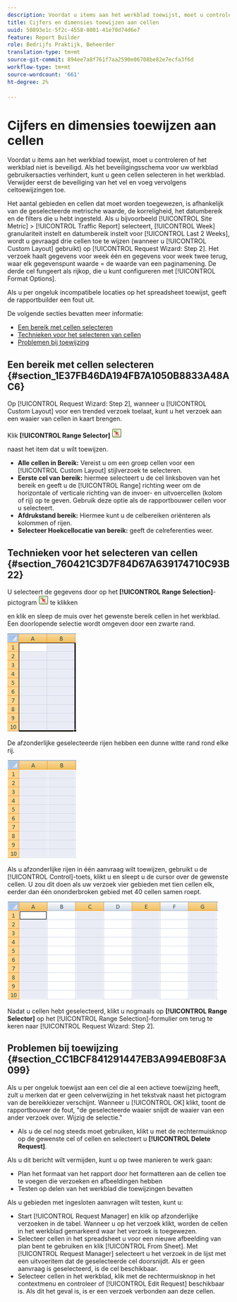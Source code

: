 ```yaml
---
description: Voordat u items aan het werkblad toewijst, moet u controleren of het werkblad niet is beveiligd. Als het beveiligingsschema voor uw werkblad gebruikersacties verhindert, kunt u geen cellen selecteren in het werkblad. Verwijder eerst de beveiliging van het vel en voeg vervolgens celtoewijzingen toe.
title: Cijfers en dimensies toewijzen aan cellen
uuid: 50893e1c-5f2c-4558-8001-41e70d74d6e7
feature: Report Builder
role: Bedrijfs Praktijk, Beheerder
translation-type: tm+mt
source-git-commit: 894ee7a8f761f7aa2590e06708be82e7ecfa3f6d
workflow-type: tm+mt
source-wordcount: '661'
ht-degree: 2%

---
```



# Cijfers en dimensies toewijzen aan cellen

Voordat u items aan het werkblad toewijst, moet u controleren of het werkblad niet is beveiligd. Als het beveiligingsschema voor uw werkblad gebruikersacties verhindert, kunt u geen cellen selecteren in het werkblad. Verwijder eerst de beveiliging van het vel en voeg vervolgens celtoewijzingen toe.

Het aantal gebieden en cellen dat moet worden toegewezen, is afhankelijk van de geselecteerde metrische waarde, de korreligheid, het datumbereik en de filters die u hebt ingesteld. Als u bijvoorbeeld [!UICONTROL Site Metric] > [!UICONTROL Traffic Report] selecteert, [!UICONTROL Week] granulariteit instelt en datumbereik instelt voor [!UICONTROL Last 2 Weeks], wordt u gevraagd drie cellen toe te wijzen (wanneer u [!UICONTROL Custom Layout] gebruikt) op [!UICONTROL Request Wizard: Step 2]. Het verzoek haalt gegevens voor week één en gegevens voor week twee terug, waar elk gegevenspunt waarde = de waarde van een paginamening. De derde cel fungeert als rijkop, die u kunt configureren met [!UICONTROL Format Options].

Als u per ongeluk incompatibele locaties op het spreadsheet toewijst, geeft de rapportbuilder een fout uit.

De volgende secties bevatten meer informatie:

* [Een bereik met cellen selecteren](/help/analyze/report-builder/layout/map-metrics-and-dimensions-to-cells.md#section_1E37FB46DA194FB7A1050B8833A48AC6)
* [Technieken voor het selecteren van cellen](/help/analyze/report-builder/layout/map-metrics-and-dimensions-to-cells.md#section_760421C3D7F84D67A639174710C93B22)
* [Problemen bij toewijzing](/help/analyze/report-builder/layout/map-metrics-and-dimensions-to-cells.md#section_CC1BCF841291447EB3A994EB08F3A099)

## Een bereik met cellen selecteren {#section_1E37FB46DA194FB7A1050B8833A48AC6}

Op [!UICONTROL Request Wizard: Step 2], wanneer u [!UICONTROL Custom Layout] voor een trended verzoek toelaat, kunt u het verzoek aan een waaier van cellen in kaart brengen.

Klik **[!UICONTROL Range Selector]** ![select_cell_icon.png](assets/select_cell_icon.png)

naast het item dat u wilt toewijzen.

* **Alle cellen in Bereik:** Vereist u om een groep cellen voor een  [!UICONTROL Custom Layout] stijlverzoek te selecteren.
* **Eerste cel van bereik:** hiermee selecteert u de cel linksboven van het bereik en geeft u de  [!UICONTROL Range] richting weer om de horizontale of verticale richting van de invoer- en uitvoercellen (kolom of rij) op te geven. Gebruik deze optie als de rapportbouwer cellen voor u selecteert.
* **Afdrukstand bereik:** Hiermee kunt u de celbereiken oriënteren als kolommen of rijen.
* **Selecteer Hoekcellocatie van bereik:** geeft de celreferenties weer.

## Technieken voor het selecteren van cellen {#section_760421C3D7F84D67A639174710C93B22}

U selecteert de gegevens door op het **[!UICONTROL Range Selection]**-pictogram ![select_cell_icon.png](assets/select_cell_icon.png) te klikken

en klik en sleep de muis over het gewenste bereik cellen in het werkblad. Een doorlopende selectie wordt omgeven door een zwarte rand.

![](assets/twenty_cells.gif)

De afzonderlijke geselecteerde rijen hebben een dunne witte rand rond elke rij.

![](assets/twoXten_cells_highlighted.gif)

Als u afzonderlijke rijen in één aanvraag wilt toewijzen, gebruikt u de [!UICONTROL Control]-toets, klikt u en sleept u de cursor over de gewenste cellen. U zou dit doen als uw verzoek vier gebieden met tien cellen elk, eerder dan één ononderbroken gebied met 40 cellen samen roept.

![](assets/map4.png)

Nadat u cellen hebt geselecteerd, klikt u nogmaals op **[!UICONTROL Range Selector]** op het [!UICONTROL Range Selection]-formulier om terug te keren naar [!UICONTROL Request Wizard: Step 2].

## Problemen bij toewijzing {#section_CC1BCF841291447EB3A994EB08F3A099}

Als u per ongeluk toewijst aan een cel die al een actieve toewijzing heeft, zult u merken dat er geen celverwijzing in het tekstvak naast het pictogram van de bereikkiezer verschijnt. Wanneer u [!UICONTROL OK] klikt, toont de rapportbouwer de fout, &quot;de geselecteerde waaier snijdt de waaier van een ander verzoek over. Wijzig de selectie.&quot;

* Als u de cel nog steeds moet gebruiken, klikt u met de rechtermuisknop op de gewenste cel of cellen en selecteert u **[!UICONTROL Delete Request]**.

Als u dit bericht wilt vermijden, kunt u op twee manieren te werk gaan:

* Plan het formaat van het rapport door het formatteren aan de cellen toe te voegen die verzoeken en afbeeldingen hebben
* Testen op delen van het werkblad die toewijzingen bevatten

Als u gebieden met ingesloten aanvragen wilt testen, kunt u:

* Start [!UICONTROL Request Manager] en klik op afzonderlijke verzoeken in de tabel. Wanneer u op het verzoek klikt, worden de cellen in het werkblad gemarkeerd waar het verzoek is toegewezen.
* Selecteer cellen in het spreadsheet u voor een nieuwe afbeelding van plan bent te gebruiken en klik [!UICONTROL From Sheet]. Met [!UICONTROL Request Manager] selecteert u het verzoek in de lijst met een uitvoeritem dat de geselecteerde cel doorsnijdt. Als er geen aanvraag is geselecteerd, is de cel beschikbaar.
* Selecteer cellen in het werkblad, klik met de rechtermuisknop in het contextmenu en controleer of [!UICONTROL Edit Request] beschikbaar is. Als dit het geval is, is er een verzoek verbonden aan deze cellen.
